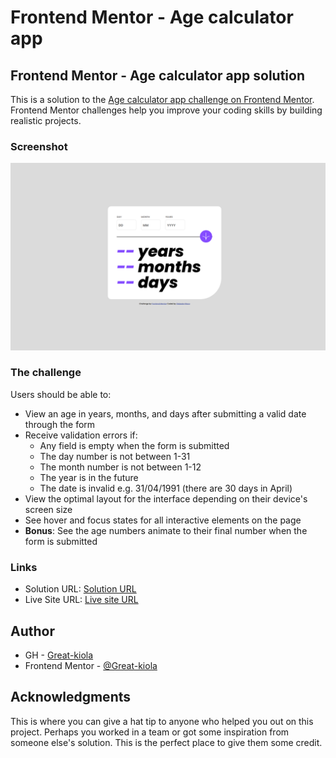 # Frontend Mentor - Age calculator app
## Frontend Mentor - Age calculator app solution

This is a solution to the [Age calculator app challenge on Frontend Mentor](https://www.frontendmentor.io/challenges/age-calculator-app-dF9DFFpj-Q). Frontend Mentor challenges help you improve your coding skills by building realistic projects. 


### Screenshot

<img src="./assets/images/Screenshot.png" alt="Completed design screenshot" width=900>


### The challenge

Users should be able to:

- View an age in years, months, and days after submitting a valid date through the form
- Receive validation errors if:
  - Any field is empty when the form is submitted
  - The day number is not between 1-31
  - The month number is not between 1-12
  - The year is in the future
  - The date is invalid e.g. 31/04/1991 (there are 30 days in April)
- View the optimal layout for the interface depending on their device's screen size
- See hover and focus states for all interactive elements on the page
- **Bonus**: See the age numbers animate to their final number when the form is submitted


### Links

- Solution URL: [Solution URL](https://www.frontendmentor.io/challenges/age-calculator-app-dF9DFFpj-Q/hub)
- Live Site URL: [Live site URL](https://great-kiola.github.io/Age-calc-app-fem/)

## Author

- GH - [Great-kiola](https://github.com/Great-kiolaMa)
- Frontend Mentor - [@Great-kiola](https://www.frontendmentor.io/profile/Great-kiola)

## Acknowledgments

This is where you can give a hat tip to anyone who helped you out on this project. Perhaps you worked in a team or got some inspiration from someone else's solution. This is the perfect place to give them some credit.